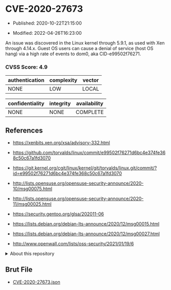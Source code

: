 # CVE-2020-27673

- Published: 2020-10-22T21:15:00

- Modified: 2022-04-26T16:23:00

An issue was discovered in the Linux kernel through 5.9.1, as used with Xen through 4.14.x. Guest OS users can cause a denial of service (host OS hang) via a high rate of events to dom0, aka CID-e99502f76271.

### CVSS Score: **4.9**

| authentication | complexity | vector |
| --- | --- | --- |
| NONE | LOW | LOCAL |

| confidentiality | integrity | availability |
| --- | --- | --- |
| NONE | NONE | COMPLETE |

## References

* https://xenbits.xen.org/xsa/advisory-332.html

* https://github.com/torvalds/linux/commit/e99502f76271d6bc4e374fe368c50c67a1fd3070

* https://git.kernel.org/cgit/linux/kernel/git/torvalds/linux.git/commit/?id=e99502f76271d6bc4e374fe368c50c67a1fd3070

* http://lists.opensuse.org/opensuse-security-announce/2020-10/msg00075.html

* http://lists.opensuse.org/opensuse-security-announce/2020-11/msg00025.html

* https://security.gentoo.org/glsa/202011-06

* https://lists.debian.org/debian-lts-announce/2020/12/msg00015.html

* https://lists.debian.org/debian-lts-announce/2020/12/msg00027.html

* http://www.openwall.com/lists/oss-security/2021/01/19/6

<details>
<summary>About this repository</summary> 

  This repository is part of the project [Live Hack CVE](https://github.com/Live-Hack-CVE). Main website can be found [www.live-hack.org](https://www.live-hack.org) 
  
  Made by [Sn0wAlice](https://github.com/Sn0wAlice) for the people that care about security and need to have a feed of the latest CVEs. Hope you enjoy it, don't forget to star the repo and follow me on [Twitter](https://twitter.com/Sn0wAlice) and [Github](https://github.com/Sn0wAlice). And that is my [personnal website](https://www.alice-snow.me/)

  - [Home Page](https://github.com/Live-Hack-CVE)
  - [Framework](https://github.com/Live-Hack-CVE/cve-framework)
  - [CVE database](https://github.com/Live-Hack-CVE/full_database)
  - [Changelog](https://github.com/Live-Hack-CVE/Changelog)
</details>

## Brut File

* [CVE-2020-27673.json](https://raw.githubusercontent.com/Live-Hack-CVE/full_database/main/cves/2020/CVE-2020-27673.json)

